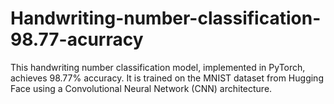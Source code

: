 # Handwriting-number-classification-98.77-acurracy
This handwriting number classification model, implemented in PyTorch, achieves 98.77% accuracy. It is trained on the MNIST dataset from Hugging Face using a Convolutional Neural Network (CNN) architecture.
